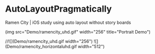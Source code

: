 # AutoLayoutPragmatically
Ramen City | iOS study using auto layout without story boards
<p align="left">
  (img src="Demo/ramencity_uhd.gif" width="256" title="Portrait Demo")
</p>
//![](Demo/ramencity_uhd.gif width="256") ![](Demo/ramencity_horizontaluhd.gif width="512")
